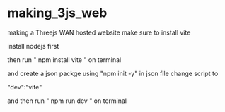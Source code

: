 # making_3js_web
making a Threejs WAN hosted website
make sure to install vite 

install nodejs first

then run " npm install vite " on terminal

and create a json packge using "npm init -y" 
in json file change script to 

"dev":"vite"

and then run " npm run dev " on terminal
